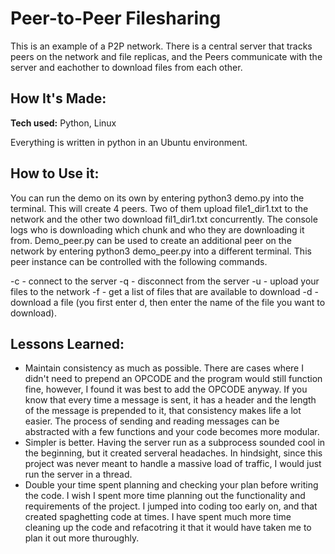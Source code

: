 # Peer-to-Peer Filesharing
This is an example of a P2P network. There is a central server that tracks peers on the network and file replicas, and the Peers communicate with the server and eachother to download files from each other.

## How It's Made:

**Tech used:** Python, Linux

Everything is written in python in an Ubuntu environment.

## How to Use it:

You can run the demo on its own by entering python3 demo.py into the terminal. This will create 4 peers. Two of them upload file1_dir1.txt to the network and the other two download fil1_dir1.txt concurrently. The console logs who is downloading which chunk and who they are downloading it from. Demo_peer.py can be used to create an additional peer on the network by entering python3 demo_peer.py into a different terminal. This peer instance can be controlled with the following commands.

-c - connect to the server
-q - disconnect from the server
-u - upload your files to the network
-f - get a list of files that are available to download
-d - download a file (you first enter d, then enter the name of the file you want to download).

## Lessons Learned:

- Maintain consistency as much as possible. There are cases where I didn't need to prepend an OPCODE and the program would still function fine, however, I found it was best to add the OPCODE anyway. If you know that every time a message is sent, it has a header and the length of the message is prepended to it, that consistency makes life a lot easier. The process of sending and reading messages can be abstracted with a few functions and your code becomes more modular.
- Simpler is better. Having the server run as a subprocess sounded cool in the beginning, but it created serveral headaches. In hindsight, since this project was never meant to handle a massive load of traffic, I would just run the server in a thread.
- Double your time spent planning and checking your plan before writing the code. I wish I spent more time planning out the functionality and requirements of the project. I jumped into coding too early on, and that created spaghetting code at times. I have spent much more time cleaning up the code and refacotring it that it would have taken me to plan it out more thuroughly.
